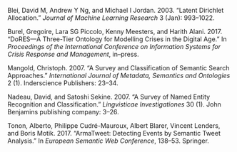 Blei, David M, Andrew Y Ng, and Michael I Jordan. 2003. “Latent
Dirichlet Allocation.” *Journal of Machine Learning Research* 3 (Jan):
993–1022.

Burel, Gregoire, Lara SG Piccolo, Kenny Meesters, and Harith Alani.
2017. “DoRES—A Three-Tier Ontology for Modelling Crises in the Digital
Age.” In *Proceedings of the International Conference on Information
Systems for Crisis Response and Management*, in–press.

Mangold, Christoph. 2007. “A Survey and Classification of Semantic
Search Approaches.” *International Journal of Metadata, Semantics and
Ontologies* 2 (1). Inderscience Publishers: 23–34.

Nadeau, David, and Satoshi Sekine. 2007. “A Survey of Named Entity
Recognition and Classification.” *Lingvisticae Investigationes* 30 (1).
John Benjamins publishing company: 3–26.

Tonon, Alberto, Philippe Cudré-Mauroux, Albert Blarer, Vincent Lenders,
and Boris Motik. 2017. “ArmaTweet: Detecting Events by Semantic Tweet
Analysis.” In *European Semantic Web Conference*, 138–53. Springer.


